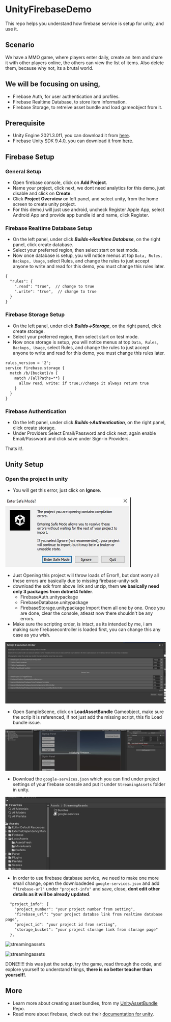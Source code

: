 # UnityFirebaseDemo

This repo helps you understand how firebase service is setup for unity, and use it.

## Scenario
We have a MMO game, where players enter daily, create an item and share it with other players online, the others can view the list of items.
Also delete them, because why not, its a brutal world.

## We will be focusing on using,
- Firebase Auth, for user authentication and profiles.
- Firebase Realtime Database, to store item information.
- Firebase Storage, to retreive asset bundle and load gameobject from it.

## Prerequisite
- Unity Engine 2021.3.0f1, you can download it from [here](https://unity3d.com/get-unity/download).
- Firebase Unity SDK 9.4.0, you can download it from [here](https://github.com/firebase/firebase-unity-sdk/releases).

## Firebase Setup
### General Setup
- Open firebase console, click on **Add Project**.
- Name your project, click next, we dont need analytics for this demo, just disable and click on **Create**.
- Click **Project Overview** on left panel, and select unity, from the home screen to create unity project.
- For this demo,i will just use android, uncheck Register Apple App, select Android App and provide app bundle id and name, click Register.

### Firebase Realtime Database Setup
- On the left panel, under click ***Builds->Realtime Database***, on the right panel, click create database.
- Select your preferred region, then select start on test mode. 
- Now once database is setup, you will notice menus at top ```Data, Rules, Backups, Usage```, select Rules, and change the rules to just accept anyone to write and read
for this demo, you must change this rules later.

```
{
  "rules": {
    ".read": "true",  // change to true
    ".write": "true",  // change to true
  }
}
```

### Firebase Storage Setup
- On the left panel, under click ***Builds->Storage***, on the right panel, click create storage.
- Select your preferred region, then select start on test mode. 
- Now once storage is setup, you will notice menus at top ```Data, Rules, Backups, Usage```, select Rules, and change the rules to just accept anyone to write and read
for this demo, you must change this rules later.

```
rules_version = '2';
service firebase.storage {
  match /b/{bucket}/o {
    match /{allPaths=**} {
      allow read, write: if true;//change it always return true
    }
  }
}
```

### Firebase Authentication
- On the left panel, under click ***Builds->Authentication***, on the right panel, click create storage.
- Under Providers Select Email/Password and click next, again enable Email/Password and click save under Sign-in Providers.

Thats it!.

## Unity Setup
### Open the project in unity
- You will get this error, just click on **Ignore**.

![error](https://github.com/iamsyedsuhail/UnityFirebaseDemo/blob/develop/ReadMeImages/Firebase1.JPG?raw=true)

- Just Opening this project will throw loads of Error!!, but dont worry all these errors are basically due to missing firebase-unity-sdk
- download the sdk from above link and unzip, them **we basically need only 3 packages from dotnet4 folder**.
  - FirebaseAuth.unitypackage
  - FirebaseDatabase.unitypackage
  - FirebaseStorage.unitypackage
  Import them all one by one.
  Once you are done, clear the console, atleast now there shouldn't be any errors.
- Make sure the scripting order, is intact, as its intended by me, i am making sure firebasecontroller is loaded first, you can change this any case as you wish.

![scripting order](https://github.com/iamsyedsuhail/UnityFirebaseDemo/blob/develop/ReadMeImages/Firebase2.JPG?raw=true)

- Open SampleScene, click on **LoadAssetBundle** Gameobject, make sure the scrip it is referenced, if not just add the missing script, this fix Load bundle issue.

![loadbundle](https://github.com/iamsyedsuhail/UnityFirebaseDemo/blob/develop/ReadMeImages/Firebase3.JPG?raw=true)

- Download the ```google-services.json``` which you can find under project settings of your firebase console and put it under ```StreamingAssets``` folder in unity.

![streamingassets](https://github.com/iamsyedsuhail/UnityFirebaseDemo/blob/develop/ReadMeImages/Firebase4.JPG?raw=true)

- In order to use firebase database service, we need to make one more small change, open the downloadeded ```google-services.json``` and add ```"firebase-url"``` under
```"project-info"``` and save, close, **dont edit other details as it will be already updated**.
```
  "project_info": {
    "project_number": "your project number from setting",
    "firebase_url": "your project databse link from realtime database page",
    "project_id": "your project id from setting",
    "storage_bucket": "your project storage link from storage page"
  },
```

![streamingassets](https://github.com/iamsyedsuhail/UnityFirebaseDemo/blob/develop/ReadMeImages/Firebase5.JPG?raw=true)

![streamingassets](https://github.com/iamsyedsuhail/UnityFirebaseDemo/blob/develop/ReadMeImages/Firebase6.JPG?raw=true)

DONE!!!!! this was just the setup, try the game, read through the code, and explore yourself to understand things, **there is no better teacher than yourself!**.

## More
- Learn more about creating asset bundles, from my [UnityAssetBundle](https://github.com/iamsyedsuhail/UnityAssetBundle) Repo.
- Read more about firebase, check out their [documentation for unity](https://firebase.google.com/docs/build).


